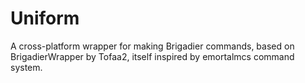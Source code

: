 # Uniform
A cross-platform wrapper for making Brigadier commands, based on BrigadierWrapper by Tofaa2, itself inspired by emortalmcs command system.